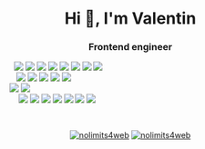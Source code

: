 <h1 align="center">Hi 👋, I'm Valentin</h1>
<h3 align="center">Frontend engineer</h3>
<p align="left" style="margin-left: 40px;">
    &nbsp;&nbsp;<img src="https://img.shields.io/badge/ADORT--5ba300" />
    <img src="https://img.shields.io/badge/-typescript-5ba300" />
    <img src="https://img.shields.io/badge/-react-5ba300" />
    <img src="https://img.shields.io/badge/-redux-5ba300" />
    <img src="https://img.shields.io/badge/-webpack-5ba300" />
    <img src="https://img.shields.io/badge/-expressjs-5ba300" />
    <img src="https://img.shields.io/badge/-mongodb-5ba300" />
    <img src="https://img.shields.io/badge/-docker-5ba300" />
    </br >
    &nbsp;&nbsp;&nbsp;<img src="https://img.shields.io/badge/TRIAL--009eb0" />
    <img src="https://img.shields.io/badge/-effector-009eb0" />
    <img src="https://img.shields.io/badge/-nextjs-009eb0" />
    <img src="https://img.shields.io/badge/-fsd-009eb0" />
    <img src="https://img.shields.io/badge/-graphana-009eb0" />
    </br >
    <img src="https://img.shields.io/badge/ASSESS--c7ba00" />
    <img src="https://img.shields.io/badge/-svelte-c7ba00" />
    </br >
    &nbsp;&nbsp;&nbsp;&nbsp;<img src="https://img.shields.io/badge/HOLD--e09b96" />
    <img src="https://img.shields.io/badge/-javascript-e09b96" />
    <img src="https://img.shields.io/badge/-php-e09b96" />
    <img src="https://img.shields.io/badge/-mysql-e09b96" />
    <img src="https://img.shields.io/badge/-elasticsearch-e09b96" />
    <img src="https://img.shields.io/badge/-kibana-e09b96" />
    <img src="https://img.shields.io/badge/-HOC-e09b96" />
</p>
<br/>
<p align="center">
    <a href="https://www.linkedin.com/in/kruglikov-valentin" target="blank"><img src="https://img.shields.io/badge/linkedin-%230077B5.svg?style=for-the-badge&logo=linkedin&logoColor=white" alt="nolimits4web" /></a>
    <a href="https://www.linkedin.com/in/kruglikov-valentin" target="blank"><img src="https://img.shields.io/badge/Telegram-2CA5E0?style=for-the-badge&logo=telegram&logoColor=white" alt="nolimits4web" /></a>
</p>